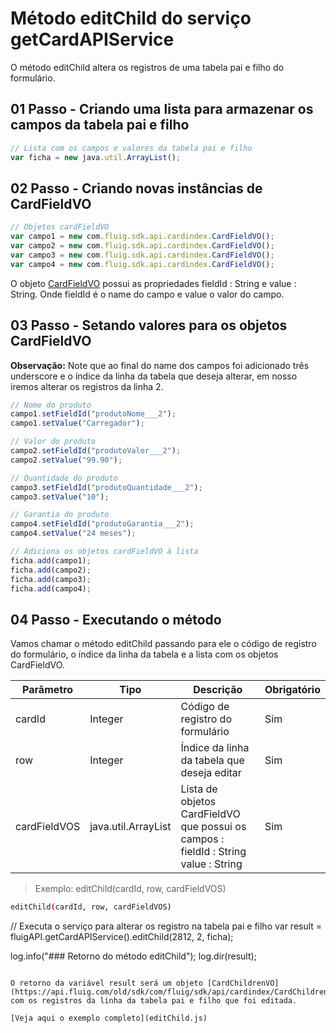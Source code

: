 # Método editChild do serviço getCardAPIService

O método editChild altera os registros de uma tabela pai e filho do formulário.

## 01 Passo - Criando uma lista para armazenar os campos da tabela pai e filho

```js
// Lista com os campos e valores da tabela pai e filho
var ficha = new java.util.ArrayList();
```

## 02 Passo - Criando novas instâncias de CardFieldVO

```js
// Objetos cardFieldVO
var campo1 = new com.fluig.sdk.api.cardindex.CardFieldVO();
var campo2 = new com.fluig.sdk.api.cardindex.CardFieldVO();
var campo3 = new com.fluig.sdk.api.cardindex.CardFieldVO();
var campo4 = new com.fluig.sdk.api.cardindex.CardFieldVO();
```

O objeto [CardFieldVO](https://api.fluig.com/old/sdk/com/fluig/sdk/api/cardindex/CardFieldVO.html) possui as propriedades fieldId : String e value : String.
Onde fieldId é o name do campo e value o valor do campo.

## 03 Passo - Setando valores para os objetos CardFieldVO

**Observação:** Note que ao final do name dos campos foi adicionado três underscore e o índice da linha da tabela que deseja alterar, em nosso iremos alterar os registros da linha 2.

```js
// Nome do produto
campo1.setFieldId("produtoNome___2");
campo1.setValue("Carregador");

// Valor do produto
campo2.setFieldId("produtoValor___2");
campo2.setValue("99.90");

// Quantidade do produto
campo3.setFieldId("produtoQuantidade___2");
campo3.setValue("10");

// Garantia do produto
campo4.setFieldId("produtoGarantia___2");
campo4.setValue("24 meses");

// Adiciona os objetos cardFieldVO à lista
ficha.add(campo1);
ficha.add(campo2);
ficha.add(campo3);
ficha.add(campo4);
```

## 04 Passo - Executando o método

Vamos chamar o método editChild​ passando para ele o código de registro do formulário, o índice da linha da tabela e a lista com os objetos CardFieldVO.

| Parâmetro    | Tipo                | Descrição                                                                           | Obrigatório |
| ------------ | ------------------- | ----------------------------------------------------------------------------------- | ----------- |
| cardId       | Integer             | Código de registro do formulário                                                    | Sim         |
| row          | Integer             | Índice da linha da tabela que deseja editar                                         | Sim         |
| cardFieldVOS | java.util.ArrayList | Lista de objetos CardFieldVO que possui os campos : fieldId : String value : String | Sim         |

> Exemplo: editChild(cardId, row, cardFieldVOS)

```sh
editChild(cardId, row, cardFieldVOS)
```

// Executa o serviço para alterar os registro na tabela pai e filho
var result = fluigAPI.getCardAPIService().editChild(2812, 2, ficha);

log.info("### Retorno do método editChild");
log.dir(result);

```

O retorno da variável result será um objeto [CardChildrenVO](https://api.fluig.com/old/sdk/com/fluig/sdk/api/cardindex/CardChildrenVO.html) com os registros da linha da tabela pai e filho que foi editada.

[Veja aqui o exemplo completo](editChild​.js)
```
